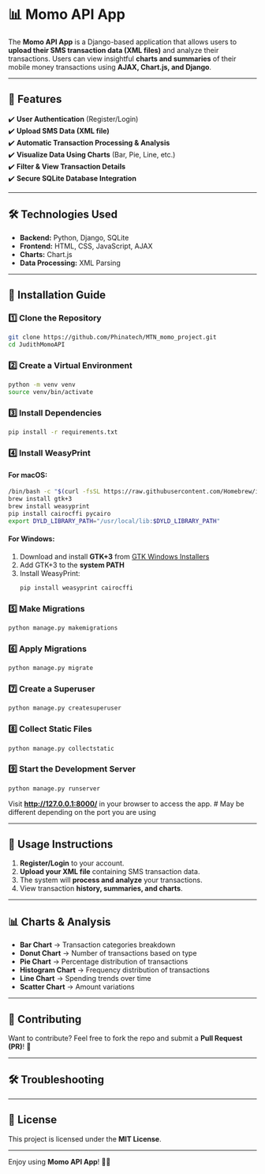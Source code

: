 # **📊 Momo API App**  

The **Momo API App** is a Django-based application that allows users to **upload their SMS transaction data (XML files)** and analyze their transactions. Users can view insightful **charts and summaries** of their mobile money transactions using **AJAX, Chart.js, and Django**.

---

## **🚀 Features**  
✔️ **User Authentication** (Register/Login)  
✔️ **Upload SMS Data (XML file)**  
✔️ **Automatic Transaction Processing & Analysis**  
✔️ **Visualize Data Using Charts** (Bar, Pie, Line, etc.)  
✔️ **Filter & View Transaction Details**  
✔️ **Secure SQLite Database Integration**  

---

## **🛠️ Technologies Used**  

- **Backend:** Python, Django, SQLite  
- **Frontend:** HTML, CSS, JavaScript, AJAX  
- **Charts:** Chart.js  
- **Data Processing:** XML Parsing  

---

## **🔧 Installation Guide**  

### **1️⃣ Clone the Repository**  
```bash
git clone https://github.com/Phinatech/MTN_momo_project.git
cd JudithMomoAPI
```

### **2️⃣ Create a Virtual Environment**  
```bash
python -m venv venv
source venv/bin/activate  
```

### **3️⃣ Install Dependencies**  
```bash
pip install -r requirements.txt  
```

### **4️⃣ Install WeasyPrint**  

#### **For macOS:**  
```bash
/bin/bash -c "$(curl -fsSL https://raw.githubusercontent.com/Homebrew/install/HEAD/install.sh)"
brew install gtk+3
brew install weasyprint
pip install cairocffi pycairo
export DYLD_LIBRARY_PATH="/usr/local/lib:$DYLD_LIBRARY_PATH"
```

#### **For Windows:**  
1. Download and install **GTK+3** from [GTK Windows Installers](https://github.com/tschoonj/GTK-for-Windows-Runtime-Environment-Installer/releases)
2. Add GTK+3 to the **system PATH**
3. Install WeasyPrint:
   ```bash
   pip install weasyprint cairocffi
   ```

### **5️⃣ Make Migrations**
```bash
python manage.py makemigrations
```

### **6️⃣ Apply Migrations**  
```bash
python manage.py migrate
```

### **7️⃣ Create a Superuser**  
```bash
python manage.py createsuperuser  
```

### **8️⃣ Collect Static Files**  
```bash
python manage.py collectstatic  
```

### **9️⃣ Start the Development Server**  
```bash
python manage.py runserver  
```
Visit **http://127.0.0.1:8000/** in your browser to access the app. # May be different depending on the port you are using

---

## **📂 Usage Instructions**  

1. **Register/Login** to your account.  
2. **Upload your XML file** containing SMS transaction data.  
3. The system will **process and analyze** your transactions.  
4. View transaction **history, summaries, and charts**.  

---

## **📊 Charts & Analysis**  

- **Bar Chart** → Transaction categories breakdown 
- **Donut Chart** → Number of transactions based on type  
- **Pie Chart** → Percentage distribution of transactions
- **Histogram Chart** → Frequency distribution of transactions  
- **Line Chart** → Spending trends over time  
- **Scatter Chart** → Amount variations  

---

## **🤝 Contributing**  

Want to contribute? Feel free to fork the repo and submit a **Pull Request (PR)**! 🚀  

---

## **🛠️ Troubleshooting**  

---

## **📜 License**  
This project is licensed under the **MIT License**.  

---

Enjoy using **Momo API App**! 🎉🚀